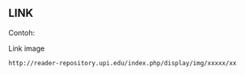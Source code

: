 ## LINK

Contoh:

Link image
```
http://reader-repository.upi.edu/index.php/display/img/xxxxx/xx
```
